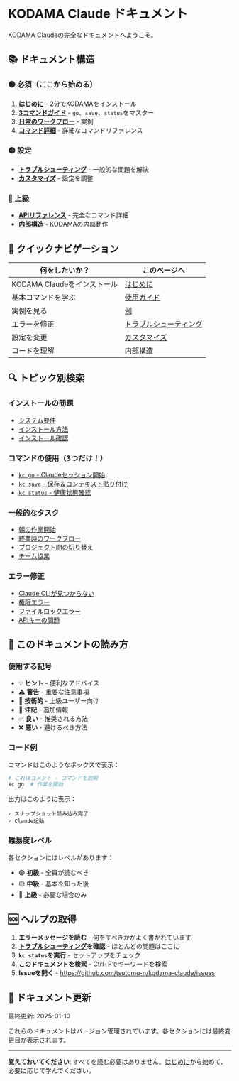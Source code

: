 # KODAMA Claude ドキュメント

KODAMA Claudeの完全なドキュメントへようこそ。

## 📚 ドキュメント構造

### 🟢 必須（ここから始める）
1. **[はじめに](getting-started.md)** - 2分でKODAMAをインストール
2. **[3コマンドガイド](usage-guide.md)** - `go`、`save`、`status`をマスター
3. **[日常のワークフロー](examples.md)** - 実例
4. **[コマンド詳細](command-details.md)** - 詳細なコマンドリファレンス

### 🟡 設定
- **[トラブルシューティング](troubleshooting.md)** - 一般的な問題を解決
- **[カスタマイズ](customization.md)** - 設定を調整

### 🔴 上級
- **[APIリファレンス](api-reference.md)** - 完全なコマンド詳細
- **[内部構造](internals.md)** - KODAMAの内部動作

## 🎯 クイックナビゲーション

| 何をしたいか？ | このページへ |
|---------------|--------------|
| KODAMA Claudeをインストール | [はじめに](getting-started.md#installation) |
| 基本コマンドを学ぶ | [使用ガイド](usage-guide.md#basic-commands) |
| 実例を見る | [例](examples.md) |
| エラーを修正 | [トラブルシューティング](troubleshooting.md) |
| 設定を変更 | [カスタマイズ](customization.md) |
| コードを理解 | [内部構造](internals.md) |

## 🔍 トピック別検索

### インストールの問題
- [システム要件](getting-started.md#requirements)
- [インストール方法](getting-started.md#installation)
- [インストール確認](getting-started.md#verify)

### コマンドの使用（3つだけ！）
- [`kc go` - Claudeセッション開始](usage-guide.md#kc-go)
- [`kc save` - 保存＆コンテキスト貼り付け](usage-guide.md#kc-save)
- [`kc status` - 健康状態確認](usage-guide.md#kc-status)

### 一般的なタスク
- [朝の作業開始](examples.md#morning-workflow)
- [終業時のワークフロー](examples.md#evening-workflow)
- [プロジェクト間の切り替え](examples.md#multiple-projects)
- [チーム協業](examples.md#team-work)

### エラー修正
- [Claude CLIが見つからない](troubleshooting.md#claude-not-found)
- [権限エラー](troubleshooting.md#permission-errors)
- [ファイルロックエラー](troubleshooting.md#file-locks)
- [APIキーの問題](troubleshooting.md#api-key)

## 📖 このドキュメントの読み方

### 使用する記号

- 💡 **ヒント** - 便利なアドバイス
- ⚠️ **警告** - 重要な注意事項
- 🔧 **技術的** - 上級ユーザー向け
- 📝 **注記** - 追加情報
- ✅ **良い** - 推奨される方法
- ❌ **悪い** - 避けるべき方法

### コード例

コマンドはこのようなボックスで表示：
```bash
# これはコメント - コマンドを説明
kc go  # 作業を開始
```

出力はこのように表示：
```
✓ スナップショット読み込み完了
✓ Claude起動
```

### 難易度レベル

各セクションにはレベルがあります：
- 🟢 **初級** - 全員が読むべき
- 🟡 **中級** - 基本を知った後
- 🔴 **上級** - 必要な場合のみ

## 🆘 ヘルプの取得

1. **エラーメッセージを読む** - 何をすべきかがよく書かれています
2. **[トラブルシューティング](troubleshooting.md)を確認** - ほとんどの問題はここに
3. **`kc status`を実行** - セットアップをチェック
4. **このドキュメントを検索** - Ctrl+Fでキーワードを検索
5. **Issueを開く** - https://github.com/tsutomu-n/kodama-claude/issues

## 📝 ドキュメント更新

最終更新: 2025-01-10

これらのドキュメントはバージョン管理されています。各セクションには最終変更日が表示されます。

---

**覚えておいてください**: すべてを読む必要はありません。[はじめに](getting-started.md)から始めて、必要に応じて学んでください。